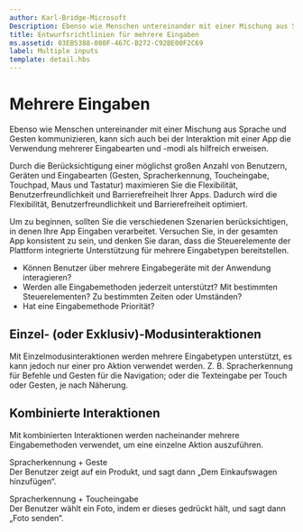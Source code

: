 ```yaml
---
author: Karl-Bridge-Microsoft
Description: Ebenso wie Menschen untereinander mit einer Mischung aus Sprache und Gesten kommunizieren, kann sich auch bei der Interaktion mit einer App die Verwendung mehrerer Eingabearten und -modi als hilfreich erweisen.
title: Entwurfsrichtlinien für mehrere Eingaben
ms.assetid: 03EB5388-080F-467C-B272-C92BE00F2C69
label: Multiple inputs
template: detail.hbs
---
```


# Mehrere Eingaben

Ebenso wie Menschen untereinander mit einer Mischung aus Sprache und Gesten kommunizieren, kann sich auch bei der Interaktion mit einer App die Verwendung mehrerer Eingabearten und -modi als hilfreich erweisen.


Durch die Berücksichtigung einer möglichst großen Anzahl von Benutzern, Geräten und Eingabearten (Gesten, Spracherkennung, Toucheingabe, Touchpad, Maus und Tastatur) maximieren Sie die Flexibilität, Benutzerfreundlichkeit und Barrierefreiheit Ihrer Apps. Dadurch wird die Flexibilität, Benutzerfreundlichkeit und Barrierefreiheit optimiert.

Um zu beginnen, sollten Sie die verschiedenen Szenarien berücksichtigen, in denen Ihre App Eingaben verarbeitet. Versuchen Sie, in der gesamten App konsistent zu sein, und denken Sie daran, dass die Steuerelemente der Plattform integrierte Unterstützung für mehrere Eingabetypen bereitstellen.

-   Können Benutzer über mehrere Eingabegeräte mit der Anwendung interagieren?
-   Werden alle Eingabemethoden jederzeit unterstützt? Mit bestimmten Steuerelementen? Zu bestimmten Zeiten oder Umständen?
-   Hat eine Eingabemethode Priorität?

## <span id="Single__or_exclusive_-mode_interactions_"></span><span id="single__or_exclusive_-mode_interactions_"></span><span id="SINGLE__OR_EXCLUSIVE_-MODE_INTERACTIONS_"></span>Einzel- (oder Exklusiv)-Modusinteraktionen


Mit Einzelmodusinteraktionen werden mehrere Eingabetypen unterstützt, es kann jedoch nur einer pro Aktion verwendet werden. Z. B. Spracherkennung für Befehle und Gesten für die Navigation; oder die Texteingabe per Touch oder Gesten, je nach Näherung.

## <span id="Multimodal_interactions"></span><span id="multimodal_interactions"></span><span id="MULTIMODAL_INTERACTIONS"></span>Kombinierte Interaktionen


Mit kombinierten Interaktionen werden nacheinander mehrere Eingabemethoden verwendet, um eine einzelne Aktion auszuführen.

<span id="Speech___gesture"></span><span id="speech___gesture"></span><span id="SPEECH___GESTURE"></span>Spracherkennung + Geste  
Der Benutzer zeigt auf ein Produkt, und sagt dann „Dem Einkaufswagen hinzufügen“.

<span id="Speech___touch"></span><span id="speech___touch"></span><span id="SPEECH___TOUCH"></span>Spracherkennung + Toucheingabe  
Der Benutzer wählt ein Foto, indem er dieses gedrückt hält, und sagt dann „Foto senden“.





<!--HONumber=May16_HO2-->


